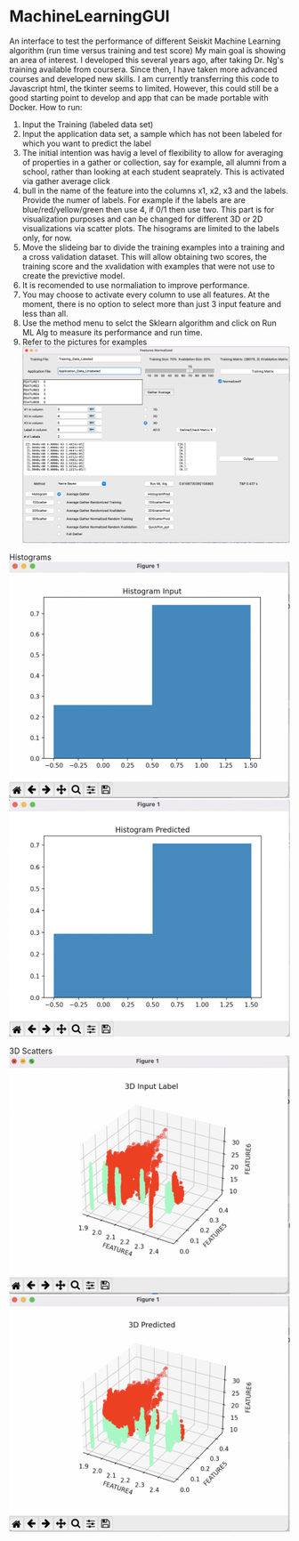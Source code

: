 # MachineLearningGUI
An interface to test the performance of different Seiskit Machine Learning algorithm (run time versus training and test score)
My main goal is showing an area of interest. I developed this several years ago, after taking Dr. Ng's training available from coursera. Since then, I have taken more advanced courses and developed new skills. I am currently transferring this code to Javascript html, the tkinter seems to limited. However, this could still be a good starting point to develop and app that can be made portable with Docker. 
How to run:
1) Input the Training (labeled data set)
2) Input the application data set, a sample which has not been labeled for which you want to predict the label
3) The initial intention was havig a level of flexibility to allow for averaging of properties in a gather or collection, say for example, all alumni from a school, rather than looking at each student seaprately. This is activated via gather average click
4) bull in the name of the feature into the columns x1, x2, x3 and the labels. Provide the numer of labels. For example if the labels are are blue/red/yellow/green then use 4, if 0/1 then use two. This part is for visualization purposes and can be changed for different 3D or 2D visualizations via scatter plots. The hisograms are limited to the labels only, for now.  
5) Move the slideing bar to divide the training examples into a training and a cross validation dataset. This will allow obtaining two scores, the training score and the xvalidation with examples that were not use to create the previctive model. 
6)  It is recomended to use normaliation to improve performance. 
7)  You may choose to activate every column to use all features. At the moment, there is no option to select more than just 3 input feature and less than all. 
8)  Use the method menu to selct the Sklearn algorithm and click on Run ML Alg to measure its performance and run time. 
9) Refer to the pictures for examples
![Run with example file](ExampleRun.png "Screen Grab1")

Histograms
![Histogram Training](Histogram_Traininglabels.png "Hist Train")
![Histogram Predicted](Histogram_Predictedlabels.png "Hist Predicted")

3D Scatters
![3D Training](3D_training.png "3D Scatter Train")
![3D Predicted](3Dpredicted.png "3D Scatter Predicted")
